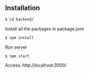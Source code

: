 

## Installation

```sh
$ cd backend/
```

Install all the packages in package.json
```sh
$ npm install
```

Run server
```sh
$ npm start
```

Access: http://localhost:3000/
